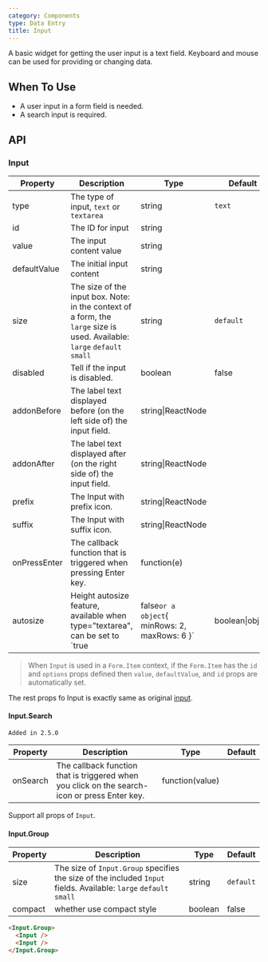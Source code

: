 ```yaml
---
category: Components
type: Data Entry
title: Input
---
```


A basic widget for getting the user input is a text field.
Keyboard and mouse can be used for providing or changing data.

## When To Use

- A user input in a form field is needed.
- A search input is required.

## API

### Input

| Property       | Description           | Type     | Default       |
|----------------|-----------------------|----------|---------------|
| type | The type of input, `text` or `textarea` | string  | `text`    |
| id | The ID for input | string |   |
| value | The input content value | string |   |
| defaultValue | The initial input content | string |   |
| size | The size of the input box. Note: in the context of a form, the `large` size is used. Available: `large` `default` `small` | string | `default` |
| disabled | Tell if the input is disabled. | boolean | false |
| addonBefore | The label text displayed before (on the left side of) the input field. | string\|ReactNode |   |
| addonAfter | The label text displayed after (on the right side of) the input field. | string\|ReactNode  |   |
| prefix | The Input with prefix icon. | string\|ReactNode | |
| suffix | The Input with suffix icon. | string\|ReactNode | |
| onPressEnter | The callback function that is triggered when pressing Enter key. | function(e) |   |
| autosize | Height autosize feature, available when type="textarea", can be set to `true|false` or a object `{ minRows: 2, maxRows: 6 }` | boolean\|object | false |

> When `Input` is used in a `Form.Item` context, if the `Form.Item` has the `id` and `options` props defined
then `value`, `defaultValue`, and `id` props are automatically set.

The rest props fo Input is exactly same as original [input](https://facebook.github.io/react/docs/events.html#supported-events).


#### Input.Search

`Added in 2.5.0`

| Property  | Description                          | Type       | Default |
|-----------|--------------------------------------|------------|---------|
| onSearch | The callback function that is triggered when you click on the search-icon or press Enter key. | function(value) |  |

Support all props of `Input`.

#### Input.Group

| Property  | Description                      | Type   | Default   |
|-----------|----------------------------------|--------|-----------|
|  size | The size of `Input.Group` specifies the size of the included `Input` fields. Available: `large` `default` `small` | string | `default` |
|  compact | whether use compact style | boolean | false |


```html
<Input.Group>
  <Input />
  <Input />
</Input.Group>
```
